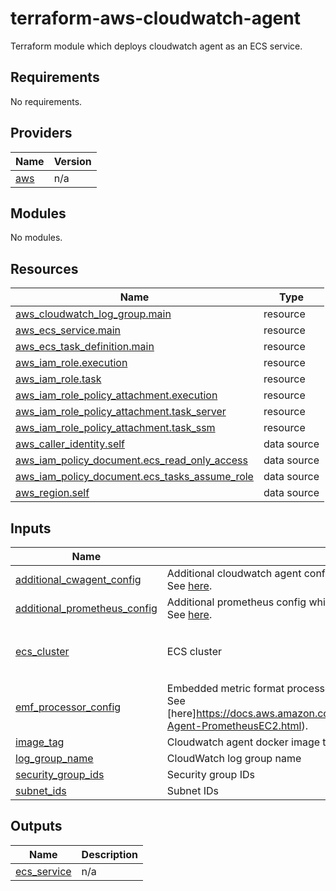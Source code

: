 # terraform-aws-cloudwatch-agent

Terraform module which deploys cloudwatch agent as an ECS service.

<!-- BEGIN_TF_DOCS -->
## Requirements

No requirements.

## Providers

| Name | Version |
|------|---------|
| <a name="provider_aws"></a> [aws](#provider\_aws) | n/a |

## Modules

No modules.

## Resources

| Name | Type |
|------|------|
| [aws_cloudwatch_log_group.main](https://registry.terraform.io/providers/hashicorp/aws/latest/docs/resources/cloudwatch_log_group) | resource |
| [aws_ecs_service.main](https://registry.terraform.io/providers/hashicorp/aws/latest/docs/resources/ecs_service) | resource |
| [aws_ecs_task_definition.main](https://registry.terraform.io/providers/hashicorp/aws/latest/docs/resources/ecs_task_definition) | resource |
| [aws_iam_role.execution](https://registry.terraform.io/providers/hashicorp/aws/latest/docs/resources/iam_role) | resource |
| [aws_iam_role.task](https://registry.terraform.io/providers/hashicorp/aws/latest/docs/resources/iam_role) | resource |
| [aws_iam_role_policy_attachment.execution](https://registry.terraform.io/providers/hashicorp/aws/latest/docs/resources/iam_role_policy_attachment) | resource |
| [aws_iam_role_policy_attachment.task_server](https://registry.terraform.io/providers/hashicorp/aws/latest/docs/resources/iam_role_policy_attachment) | resource |
| [aws_iam_role_policy_attachment.task_ssm](https://registry.terraform.io/providers/hashicorp/aws/latest/docs/resources/iam_role_policy_attachment) | resource |
| [aws_caller_identity.self](https://registry.terraform.io/providers/hashicorp/aws/latest/docs/data-sources/caller_identity) | data source |
| [aws_iam_policy_document.ecs_read_only_access](https://registry.terraform.io/providers/hashicorp/aws/latest/docs/data-sources/iam_policy_document) | data source |
| [aws_iam_policy_document.ecs_tasks_assume_role](https://registry.terraform.io/providers/hashicorp/aws/latest/docs/data-sources/iam_policy_document) | data source |
| [aws_region.self](https://registry.terraform.io/providers/hashicorp/aws/latest/docs/data-sources/region) | data source |

## Inputs

| Name | Description | Type | Default | Required |
|------|-------------|------|---------|:--------:|
| <a name="input_additional_cwagent_config"></a> [additional\_cwagent\_config](#input\_additional\_cwagent\_config) | Additional cloudwatch agent config which is merged with the base config.<br>See [here](https://docs.aws.amazon.com/AmazonCloudWatch/latest/monitoring/CloudWatch-Agent-Configuration-File-Details.html). | `any` | `{}` | no |
| <a name="input_additional_prometheus_config"></a> [additional\_prometheus\_config](#input\_additional\_prometheus\_config) | Additional prometheus config which is merged with the base config.<br>See [here](https://prometheus.io/docs/prometheus/latest/configuration/configuration/). | `any` | `{}` | no |
| <a name="input_ecs_cluster"></a> [ecs\_cluster](#input\_ecs\_cluster) | ECS cluster | <pre>object({<br>    id   = string<br>    name = string<br>  })</pre> | n/a | yes |
| <a name="input_emf_processor_config"></a> [emf\_processor\_config](#input\_emf\_processor\_config) | Embedded metric format processor configuration.<br>See [here]https://docs.aws.amazon.com/AmazonCloudWatch/latest/monitoring/CloudWatch-Agent-PrometheusEC2.html). | `any` | n/a | yes |
| <a name="input_image_tag"></a> [image\_tag](#input\_image\_tag) | Cloudwatch agent docker image tag | `string` | `"latest"` | no |
| <a name="input_log_group_name"></a> [log\_group\_name](#input\_log\_group\_name) | CloudWatch log group name | `string` | n/a | yes |
| <a name="input_security_group_ids"></a> [security\_group\_ids](#input\_security\_group\_ids) | Security group IDs | `list(string)` | n/a | yes |
| <a name="input_subnet_ids"></a> [subnet\_ids](#input\_subnet\_ids) | Subnet IDs | `list(string)` | n/a | yes |

## Outputs

| Name | Description |
|------|-------------|
| <a name="output_ecs_service"></a> [ecs\_service](#output\_ecs\_service) | n/a |
<!-- END_TF_DOCS -->

